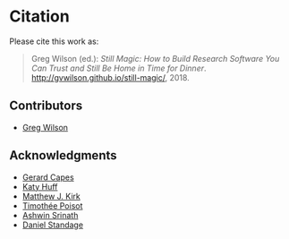 # Citation

Please cite this work as:

> Greg Wilson (ed.):
> *Still Magic: How to Build Research Software You Can Trust and Still Be Home in Time for Dinner*.
> <http://gvwilson.github.io/still-magic/>, 2018.

## Contributors

-   [Greg Wilson](http://third-bit.com)

## Acknowledgments

-   [Gerard Capes](https://github.com/gcapes)
-   [Katy Huff](http://katyhuff.github.io/)
-   [Matthew J. Kirk](https://www.matthewkirk.com/)
-   [Timothée Poisot](http://poisotlab.io/)
-   [Ashwin Srinath](https://ccit.clemson.edu/research/researcher-profiles/ashwin-srinath/)
-   [Daniel Standage](https://standage.github.io/)
